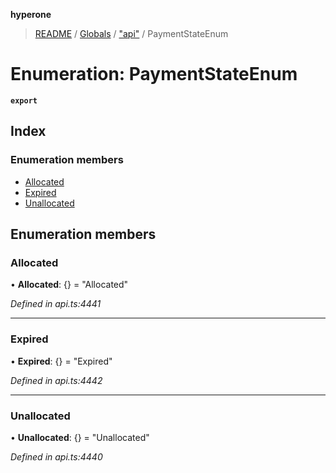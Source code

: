 **hyperone**

> [README](../README.md) / [Globals](../globals.md) / ["api"](../modules/_api_.md) / PaymentStateEnum

# Enumeration: PaymentStateEnum

**`export`** 

## Index

### Enumeration members

* [Allocated](_api_.paymentstateenum.md#allocated)
* [Expired](_api_.paymentstateenum.md#expired)
* [Unallocated](_api_.paymentstateenum.md#unallocated)

## Enumeration members

### Allocated

•  **Allocated**: {} = "Allocated"

*Defined in api.ts:4441*

___

### Expired

•  **Expired**: {} = "Expired"

*Defined in api.ts:4442*

___

### Unallocated

•  **Unallocated**: {} = "Unallocated"

*Defined in api.ts:4440*
